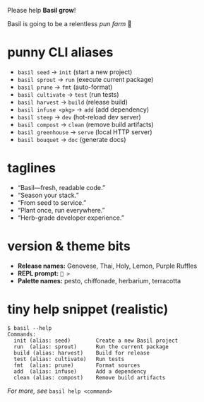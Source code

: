 Please help **Basil grow**!

Basil is going to be a relentless *pun farm* 🌿

# punny CLI aliases

* `basil seed` → `init` (start a new project)
* `basil sprout` → `run` (execute current package)
* `basil prune` → `fmt` (auto-format)
* `basil cultivate` → `test` (run tests)
* `basil harvest` → `build` (release build)
* `basil infuse <pkg>` → `add` (add dependency)
* `basil steep` → `dev` (hot-reload dev server)
* `basil compost` → `clean` (remove build artifacts)
* `basil greenhouse` → `serve` (local HTTP server)
* `basil bouquet` → `doc` (generate docs)

# taglines

* “Basil—fresh, readable code.”
* “Season your stack.”
* “From seed to service.”
* “Plant once, run everywhere.”
* “Herb-grade developer experience.”

# version & theme bits

* **Release names:** Genovese, Thai, Holy, Lemon, Purple Ruffles
* **REPL prompt:** `🌿 >`
* **Palette names:** pesto, chiffonade, herbarium, terracotta

# tiny help snippet (realistic)

```
$ basil --help
Commands:
  init (alias: seed)        Create a new Basil project
  run  (alias: sprout)      Run the current package
  build (alias: harvest)    Build for release
  test (alias: cultivate)   Run tests
  fmt  (alias: prune)       Format sources
  add  (alias: infuse)      Add a dependency
  clean (alias: compost)    Remove build artifacts
```
*For more, see* `basil help <command>`